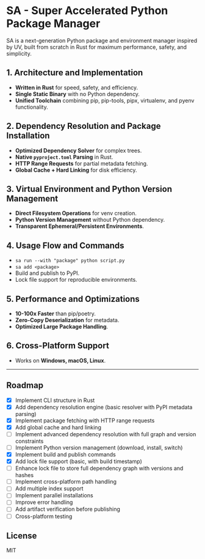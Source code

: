 # SA - Super Accelerated Python Package Manager

SA is a next-generation Python package and environment manager inspired by UV, built from scratch in Rust for maximum performance, safety, and simplicity.

## 1. Architecture and Implementation
- **Written in Rust** for speed, safety, and efficiency.
- **Single Static Binary** with no Python dependency.
- **Unified Toolchain** combining pip, pip-tools, pipx, virtualenv, and pyenv functionality.

## 2. Dependency Resolution and Package Installation
- **Optimized Dependency Solver** for complex trees.
- **Native `pyproject.toml` Parsing** in Rust.
- **HTTP Range Requests** for partial metadata fetching.
- **Global Cache + Hard Linking** for disk efficiency.

## 3. Virtual Environment and Python Version Management
- **Direct Filesystem Operations** for venv creation.
- **Python Version Management** without Python dependency.
- **Transparent Ephemeral/Persistent Environments**.

## 4. Usage Flow and Commands
- `sa run --with "package" python script.py`
- `sa add <package>`
- Build and publish to PyPI.
- Lock file support for reproducible environments.

## 5. Performance and Optimizations
- **10-100x Faster** than pip/poetry.
- **Zero-Copy Deserialization** for metadata.
- **Optimized Large Package Handling**.

## 6. Cross-Platform Support
- Works on **Windows, macOS, Linux**.

---

## Roadmap
- [x] Implement CLI structure in Rust
- [x] Add dependency resolution engine (basic resolver with PyPI metadata parsing)
- [x] Implement package fetching with HTTP range requests
- [x] Add global cache and hard linking
- [ ] Implement advanced dependency resolution with full graph and version constraints
- [ ] Implement Python version management (download, install, switch)
- [x] Implement build and publish commands
- [x] Add lock file support (basic, with build timestamp)
- [ ] Enhance lock file to store full dependency graph with versions and hashes
- [ ] Implement cross-platform path handling
- [ ] Add multiple index support
- [ ] Implement parallel installations
- [ ] Improve error handling
- [ ] Add artifact verification before publishing
- [ ] Cross-platform testing

## License
MIT
